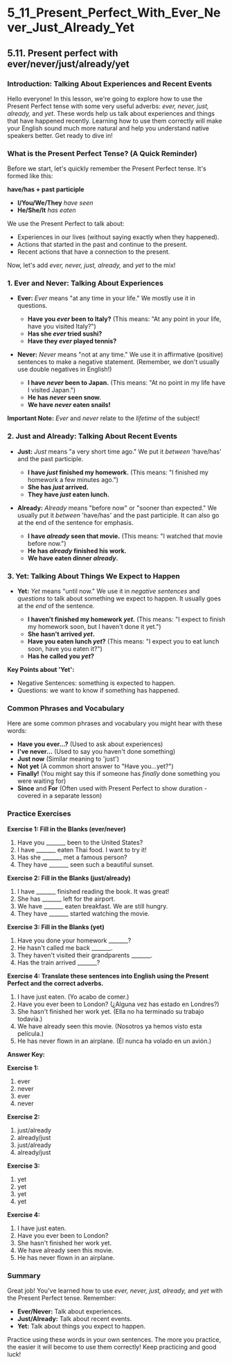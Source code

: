 # 5_11_Present_Perfect_With_Ever_Never_Just_Already_Yet

## 5.11. Present perfect with ever/never/just/already/yet

### Introduction: Talking About Experiences and Recent Events

Hello everyone! In this lesson, we're going to explore how to use the Present Perfect tense with some very useful adverbs: *ever, never, just, already,* and *yet*. These words help us talk about experiences and things that have happened recently. Learning how to use them correctly will make your English sound much more natural and help you understand native speakers better. Get ready to dive in!

### What is the Present Perfect Tense? (A Quick Reminder)

Before we start, let's quickly remember the Present Perfect tense. It's formed like this:

**have/has + past participle**

*   **I/You/We/They** *have seen*
*   **He/She/It** *has eaten*

We use the Present Perfect to talk about:

*   Experiences in our lives (without saying exactly when they happened).
*   Actions that started in the past and continue to the present.
*   Recent actions that have a connection to the present.

Now, let's add *ever, never, just, already,* and *yet* to the mix!

### 1.  Ever and Never: Talking About Experiences

*   **Ever:**  *Ever* means "at any time in your life."  We mostly use it in questions.

    *   **Have you *ever* been to Italy?** (This means: "At any point in your life, have you visited Italy?")
    *   **Has she *ever* tried sushi?**
    *   **Have they *ever* played tennis?**

*   **Never:** *Never* means "not at any time."  We use it in affirmative (positive) sentences to make a negative statement. (Remember, we don't usually use double negatives in English!)

    *   **I have *never* been to Japan.** (This means: "At no point in my life have I visited Japan.")
    *   **He has *never* seen snow.**
    *   **We have *never* eaten snails!**

**Important Note:**  *Ever* and *never* relate to the *lifetime* of the subject!

### 2. Just and Already: Talking About Recent Events

*   **Just:** *Just* means "a very short time ago."  We put it *between* 'have/has' and the past participle.

    *   **I have *just* finished my homework.** (This means: "I finished my homework a few minutes ago.")
    *   **She has *just* arrived.**
    *   **They have *just* eaten lunch.**

*   **Already:** *Already* means "before now" or "sooner than expected."  We usually put it *between* 'have/has' and the past participle. It can also go at the end of the sentence for emphasis.

    *   **I have *already* seen that movie.** (This means: "I watched that movie before now.")
    *   **He has *already* finished his work.**
    *   **We have eaten dinner *already*.**

### 3. Yet: Talking About Things We Expect to Happen

*   **Yet:** *Yet* means "until now."  We use it in *negative sentences* and *questions* to talk about something we expect to happen. It usually goes at the *end* of the sentence.

    *   **I haven't finished my homework *yet*.** (This means: "I expect to finish my homework soon, but I haven't done it yet.")
    *   **She hasn't arrived *yet*.**
    *   **Have you eaten lunch *yet*?** (This means: "I expect you to eat lunch soon, have you eaten it?")
    *   **Has he called you *yet*?**

**Key Points about 'Yet':**

*   Negative Sentences: something is expected to happen.
*   Questions:  we want to know if something has happened.

### Common Phrases and Vocabulary

Here are some common phrases and vocabulary you might hear with these words:

*   **Have you ever...?** (Used to ask about experiences)
*   **I've never...** (Used to say you haven't done something)
*   **Just now** (Similar meaning to 'just')
*   **Not yet** (A common short answer to "Have you...yet?")
*   **Finally!** (You might say this if someone has *finally* done something you were waiting for)
*   **Since** and **For** (Often used with Present Perfect to show duration - covered in a separate lesson)

### Practice Exercises

**Exercise 1: Fill in the Blanks (ever/never)**

1.  Have you _______ been to the United States?
2.  I have _______ eaten Thai food. I want to try it!
3.  Has she _______ met a famous person?
4.  They have _______ seen such a beautiful sunset.

**Exercise 2: Fill in the Blanks (just/already)**

1.  I have _______ finished reading the book. It was great!
2.  She has _______ left for the airport.
3.  We have _______ eaten breakfast. We are still hungry.
4.  They have _______ started watching the movie.

**Exercise 3: Fill in the Blanks (yet)**

1.  Have you done your homework _______?
2.  He hasn't called me back _______.
3.  They haven't visited their grandparents _______.
4.  Has the train arrived _______?

**Exercise 4: Translate these sentences into English using the Present Perfect and the correct adverbs.**

1.  I have just eaten. (Yo acabo de comer.)
2.  Have you ever been to London? (¿Alguna vez has estado en Londres?)
3.  She hasn't finished her work yet. (Ella no ha terminado su trabajo todavía.)
4.  We have already seen this movie. (Nosotros ya hemos visto esta película.)
5.  He has never flown in an airplane. (Él nunca ha volado en un avión.)

**Answer Key:**

**Exercise 1:**
1. ever
2. never
3. ever
4. never

**Exercise 2:**
1. just/already
2. already/just
3. just/already
4. already/just

**Exercise 3:**
1. yet
2. yet
3. yet
4. yet

**Exercise 4:**
1. I have just eaten.
2. Have you ever been to London?
3. She hasn't finished her work yet.
4. We have already seen this movie.
5. He has never flown in an airplane.

### Summary

Great job! You've learned how to use *ever, never, just, already,* and *yet* with the Present Perfect tense.  Remember:

*   **Ever/Never:** Talk about experiences.
*   **Just/Already:** Talk about recent events.
*   **Yet:** Talk about things you expect to happen.

Practice using these words in your own sentences. The more you practice, the easier it will become to use them correctly!  Keep practicing and good luck!
